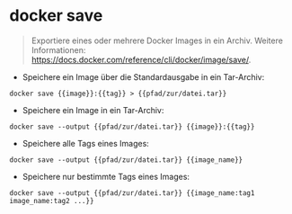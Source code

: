 # docker save

> Exportiere eines oder mehrere Docker Images in ein Archiv.
> Weitere Informationen: <https://docs.docker.com/reference/cli/docker/image/save/>.

- Speichere ein Image über die Standardausgabe in ein Tar-Archiv:

`docker save {{image}}:{{tag}} > {{pfad/zur/datei.tar}}`

- Speichere ein Image in ein Tar-Archiv:

`docker save --output {{pfad/zur/datei.tar}} {{image}}:{{tag}}`

- Speichere alle Tags eines Images:

`docker save --output {{pfad/zur/datei.tar}} {{image_name}}`

- Speichere nur bestimmte Tags eines Images:

`docker save --output {{pfad/zur/datei.tar}} {{image_name:tag1 image_name:tag2 ...}}`

